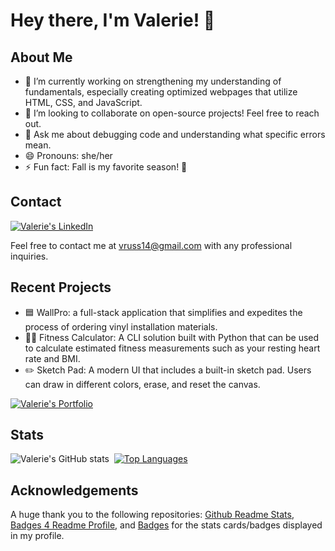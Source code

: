 # Hey there, I'm Valerie! 👋

## About Me

- 🔭 I’m currently working on strengthening my understanding of fundamentals, especially creating optimized webpages that utilize HTML, CSS, and JavaScript.
- 👯 I’m looking to collaborate on open-source projects! Feel free to reach out.
- 💬 Ask me about debugging code and understanding what specific errors mean.
- 😄 Pronouns: she/her
- ⚡ Fun fact: Fall is my favorite season! 🍂

## Contact

[![Valerie's LinkedIn](https://img.shields.io/badge/LinkedIn-0077B5?style=for-the-badge&logo=linkedin&logoColor=white)](https://www.linkedin.com/in/valerie-russell-732731162/)

Feel free to contact me at vruss14@gmail.com with any professional inquiries.

## Recent Projects
- 🟦 WallPro: a full-stack application that simplifies and expedites the process of ordering vinyl installation materials.
- 🏋️‍♀️ Fitness Calculator: A CLI solution built with Python that can be used to calculate estimated fitness measurements such as your resting heart rate and BMI.
- ✏️ Sketch Pad: A modern UI that includes a built-in sketch pad. Users can draw in different colors, erase, and reset the canvas.

[![Valerie's Portfolio](https://img.shields.io/badge/Portfolio-6DB33F?style=for-the-badge&logo=Portfolio&logoColor=white)](https://vruss14.github.io/web-development-portfolio/)

## Stats

![Valerie's GitHub stats](https://github-readme-stats.vercel.app/api?username=vruss14&count_private=true)&nbsp;&nbsp;[![Top Languages](https://github-readme-stats.vercel.app/api/top-langs/?username=vruss14&layout=compact)](https://github.com/vruss14/github-readme-stats)

## Acknowledgements

A huge thank you to the following repositories: [Github Readme Stats](https://github.com/anuraghazra/github-readme-stats), [Badges 4 Readme Profile](https://github.com/alexandresanlim/Badges4-README.md-Profile), and [Badges](https://github.com/Naereen/badges) for the stats cards/badges displayed in my profile.
